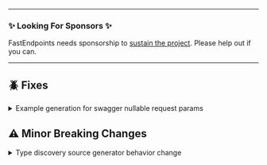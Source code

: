 
---

### ✨ Looking For Sponsors ✨

FastEndpoints needs sponsorship to [sustain the project](https://github.com/FastEndpoints/FastEndpoints/issues/449). Please help out if you can.

---

<!-- <details><summary>title text</summary></details> -->

<!-- ## 🔖 New -->

<!-- ## 🚀 Improvements -->

## 🪲 Fixes

<details><summary>Example generation for swagger nullable request params</summary>

Swagger schema example was being auto generated for request parameters even if the field (DTO property) is nullable. See bug report [here](https://github.com/FastEndpoints/FastEndpoints/issues/477). Which is not the desired behavior. 

Now the examples are only auto generated if developer hasn't decorated the property with a XML example or `[DefaultValue(...)]` attribute for nullable properties.

Non-nullable properties will always get the example/default values filled in the following order: `[DefaultValue(...)]` attribute > XML Comment > Auto generated example

</details>


## ⚠️ Minor Breaking Changes

<details><summary>Type discovery source generator behavior change</summary>

The source generator no longer automatically discovers types from referenced assemblies/projects.
You now have to add the `FastEndpoints.Generator` package to each project you'd like to use type discovery with and register the discovered types per assembly like so:
```cs
builder.Services.AddFastEndpoints(o =>
{
    o.SourceGeneratorDiscoveredTypes.AddRange(MyApplication.DiscoveredTypes.All);
    o.SourceGeneratorDiscoveredTypes.AddRange(SomeClassLib.DiscoveredTypes.All);
})
```

</details>